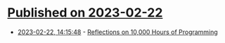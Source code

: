 # [Published on 2023-02-22](index.md)

* [2023-02-22, 14:15:48](https://lobste.rs/s/y0io4k/reflections_on_10_000_hours_programming) - [Reflections on 10,000 Hours of Programming](https://matt-rickard.com/reflections-on-10-000-hours-of-programming)
